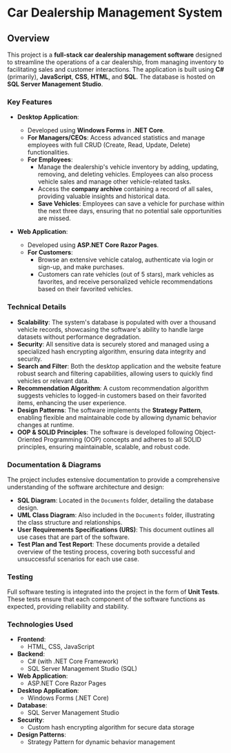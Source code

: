 # Car Dealership Management System

## Overview

This project is a **full-stack car dealership management software** designed to streamline the operations of a car dealership, from managing inventory to facilitating sales and customer interactions. The application is built using **C#** (primarily), **JavaScript**, **CSS**, **HTML**, and **SQL**. The database is hosted on **SQL Server Management Studio**.

### Key Features

- **Desktop Application**:
  - Developed using **Windows Forms** in **.NET Core**.
  - **For Managers/CEOs**: Access advanced statistics and manage employees with full CRUD (Create, Read, Update, Delete) functionalities.
  - **For Employees**: 
    - Manage the dealership's vehicle inventory by adding, updating, removing, and deleting vehicles. Employees can also process vehicle sales and manage other vehicle-related tasks.
    - Access the **company archive** containing a record of all sales, providing valuable insights and historical data.
    - **Save Vehicles**: Employees can save a vehicle for purchase within the next three days, ensuring that no potential sale opportunities are missed.

- **Web Application**:
  - Developed using **ASP.NET Core Razor Pages**.
  - **For Customers**: 
    - Browse an extensive vehicle catalog, authenticate via login or sign-up, and make purchases. 
    - Customers can rate vehicles (out of 5 stars), mark vehicles as favorites, and receive personalized vehicle recommendations based on their favorited vehicles.

### Technical Details

- **Scalability**: The system's database is populated with over a thousand vehicle records, showcasing the software's ability to handle large datasets without performance degradation.
- **Security**: All sensitive data is securely stored and managed using a specialized hash encrypting algorithm, ensuring data integrity and security.
- **Search and Filter**: Both the desktop application and the website feature robust search and filtering capabilities, allowing users to quickly find vehicles or relevant data.
- **Recommendation Algorithm**: A custom recommendation algorithm suggests vehicles to logged-in customers based on their favorited items, enhancing the user experience.
- **Design Patterns**: The software implements the **Strategy Pattern**, enabling flexible and maintainable code by allowing dynamic behavior changes at runtime.
- **OOP & SOLID Principles**: The software is developed following Object-Oriented Programming (OOP) concepts and adheres to all SOLID principles, ensuring maintainable, scalable, and robust code.

### Documentation & Diagrams

The project includes extensive documentation to provide a comprehensive understanding of the software architecture and design:

- **SQL Diagram**: Located in the `Documents` folder, detailing the database design.
- **UML Class Diagram**: Also included in the `Documents` folder, illustrating the class structure and relationships.
- **User Requirements Specifications (URS)**: This document outlines all use cases that are part of the software.
- **Test Plan and Test Report**: These documents provide a detailed overview of the testing process, covering both successful and unsuccessful scenarios for each use case.

### Testing

Full software testing is integrated into the project in the form of **Unit Tests**. These tests ensure that each component of the software functions as expected, providing reliability and stability.

### Technologies Used

- **Frontend**: 
  - HTML, CSS, JavaScript
- **Backend**:
  - C# (with .NET Core Framework)
  - SQL Server Management Studio (SQL)
- **Web Application**:
  - ASP.NET Core Razor Pages
- **Desktop Application**:
  - Windows Forms (.NET Core)
- **Database**: 
  - SQL Server Management Studio
- **Security**:
  - Custom hash encrypting algorithm for secure data storage
- **Design Patterns**:
  - Strategy Pattern for dynamic behavior management
